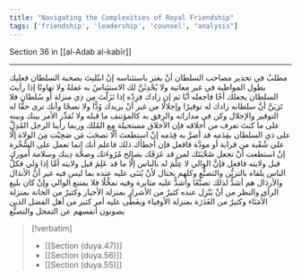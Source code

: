 ```yaml
---
title: "Navigating the Complexities of Royal Friendship"
tags: ['friendship', 'leadership', 'counsel', "analysis"]
---
```


 Section 36 in [[al-Adab al-kabīr]]

---
مطلبٌ في تحذير مصاحب السلطان أنْ يغتر باستئناسه إنْ ابتُليتَ بصحبة السلطان فعليك بطول المواظبة في غير معاتبة ولا يُحْدِثَنَّ لك الاستئناسُ به غفلةً ولا تهاونًا  إذا رأيتَ السلطان يجعلك أخًا فاجعله أبًا ثم إن زادك فزِدْه  إذا نَزَلْتَ مِن ذِي منزلة أو سُلطان فلا تَرَيَنَّ أنَّ سلطانه زادك له توقيرًا وإجلالًا من غير أنْ يزيدك وُدًّا ولا نصحًا وأنك ترى حقًّا له التوقير والإجلال وكن في مداراته والرفق به كالمؤتنف ما قبله ولا تُقدِّر الأمر بينك وبينه على ما كنتَ تعرف من أخلاقه فإن الأخلاق مستحيلة مع المُلك وربما رأينا الرجل المُدِلَّ على ذي السلطان بقِدَمه قد أضرَّ به قِدَمه  إنْ استطعتَ ألَّا تصحَبَ مَن صَحِبْت مِنَ الولاة إلَّا على شُعْبة من قرابة أو مودَّة فافعل فإن أخطأك ذلك فاعلم أنك إنما تعمل على السُّخْرة  إنْ استطعت أنْ تجعل صُحْبَتَك لمن قد عَرَفَك بصالح مُرُوءَتك وصحَّة دِينك وسلامة أُمورك قبل ولايته فافعل  فإنَّ الوالي لا عِلْمَ له بالناس إلَّا ما قد عَلِمَ قبل ولايته أمَّا إذا وَلي فكلُّ الناس يلقاه بالتزيُّن والتصنُّع وكلهم يحتال لأنْ يُثنَى عليه عنده بما ليس فيه غير أنَّ الأنذال والأرذال هم أشدُّ لذلك تصنُّعًا وأشدُّ عليه مثابرة وفيه تمحُّلًا  فلا يمتنع الوالي  وإنْ كان بليغ الرأي والنظر  من أنْ يَنْزِل عنده كثيرٌ من الأشرار بمنزلة الأخيار وكثيرٌ من الخانة بمنزلة الأُمَنَاء وكثيرٌ من الغَدَرَة بمنزلة الأوفياء ويغَطَّى عليه أمر كثير من أهل الفضل الذين يصونون أنفسهم عن التمحل والتصنُّع

> [!verbatim]
> - [[Section (duya.47)]]
> - [[Section (duya.56)]]
> - [[Section (duya.55)]]
